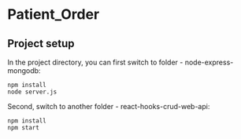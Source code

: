 # Patient_Order

## Project setup

In the project directory, you can first switch to folder - node-express-mongodb:

```
npm install
node server.js
```

Second, switch to another folder - react-hooks-crud-web-api:

```
npm install
npm start
```
